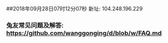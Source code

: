 ##2018年09月28日07时12分07秒 新址: 104.248.196.229
### 兔友常见问题及解答: https://github.com/wanggonging/d/blob/w/FAQ.md
